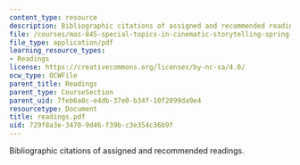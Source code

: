```yaml
---
content_type: resource
description: Bibliographic citations of assigned and recommended readings.
file: /courses/mas-845-special-topics-in-cinematic-storytelling-spring-2004/729f8a3e34709d46f39bc3e354c36b9f_readings.pdf
file_type: application/pdf
learning_resource_types:
- Readings
license: https://creativecommons.org/licenses/by-nc-sa/4.0/
ocw_type: OCWFile
parent_title: Readings
parent_type: CourseSection
parent_uid: 7feb6a0c-e4db-37e0-b34f-10f2899da9e4
resourcetype: Document
title: readings.pdf
uid: 729f8a3e-3470-9d46-f39b-c3e354c36b9f
---
```

Bibliographic citations of assigned and recommended readings.